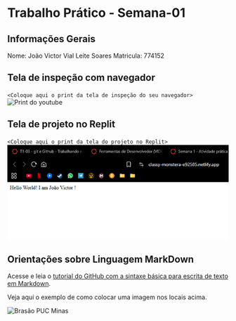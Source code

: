 # Trabalho Prático - Semana-01

## Informações Gerais

Nome: João Victor Vial Leite Soares
Matricula: 774152

## Tela de inspeção com navegador

`<Coloque aqui o print da tela de inspeção do seu navegador>`
![Print do youtube](images/printYt.pngprintYt.png)

## Tela de projeto no Replit

`<Coloque aqui o print da tela do projeto no Replit>`
![Print do projeto](images/site.png)

## Orientações sobre Linguagem MarkDown

Acesse e leia o [tutorial do GitHub com a sintaxe básica para escrita de texto em Markdown](https://docs.github.com/pt/get-started/writing-on-github/getting-started-with-writing-and-formatting-on-github/basic-writing-and-formatting-syntax).

Veja aqui o exemplo de como colocar uma imagem nos locais acima. 

![Brasão PUC Minas](images/brasao_puc.png)
